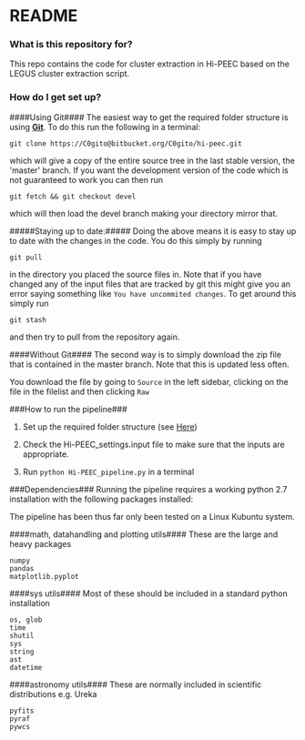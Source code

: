 # README #


### What is this repository for? ###
This repo contains the code for cluster extraction in Hi-PEEC based on the LEGUS cluster extraction script.

### How do I get set up? ###

####Using Git####
The easiest way to get the required folder structure is using [__Git__](https://git-scm.com/). To do this run the following in a terminal:

```
git clone https://C0gito@bitbucket.org/C0gito/hi-peec.git
```

which will give a copy of the entire source tree in the last stable version, the 'master'  branch. If you want the 
development version of the code which is not guaranteed to work you can then run 

```
git fetch && git checkout devel
```
which will then load the devel branch making your directory mirror that. 

#####Staying up to date:#####
Doing the above means it is easy to stay up to date with the changes in the code. You do this simply by running 
```
git pull
```
in the directory you placed the source files in. Note that if you have changed any of the input files that are tracked 
by git this might give you an error saying something like ```You have uncommited changes```. To get around this simply 
run 
```
git stash
```
and then try to pull from the repository again.


####Without Git####
The second way is to simply download the zip file that is contained in the master branch. Note that this is updated less
often.

You download the file by going to ```Source``` in the left sidebar, clicking on the file in the filelist and then clicking ```Raw```


###How to run the pipeline###
1. Set up the required folder structure (see [Here](https://bitbucket.org/C0gito/hi-peec/wiki/projectstructure))

3. Check the Hi-PEEC_settings.input file to make sure that the inputs are appropriate.

2. Run ```python Hi-PEEC_pipeline.py``` in a terminal

###Dependencies###
Running the pipeline requires a working python 2.7 installation with the following packages installed:

The pipeline has been thus far only been tested on a Linux Kubuntu system.

####math, datahandling and plotting utils####
These are the large and heavy packages 
```
numpy
pandas
matplotlib.pyplot
```

####sys utils####
Most of these should be included in a standard python installation 
```
os, glob
time
shutil
sys
string
ast
datetime
```

####astronomy utils####
These are normally included in scientific distributions e.g. Ureka
```
pyfits
pyraf
pywcs
```

